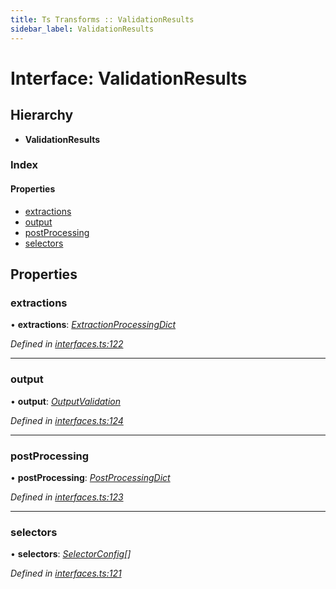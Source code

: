 ```yaml
---
title: Ts Transforms :: ValidationResults
sidebar_label: ValidationResults
---
```


# Interface: ValidationResults

## Hierarchy

* **ValidationResults**

### Index

#### Properties

* [extractions](validationresults.md#extractions)
* [output](validationresults.md#output)
* [postProcessing](validationresults.md#postprocessing)
* [selectors](validationresults.md#selectors)

## Properties

###  extractions

• **extractions**: *[ExtractionProcessingDict](extractionprocessingdict.md)*

*Defined in [interfaces.ts:122](https://github.com/terascope/teraslice/blob/7cdb60b1/packages/ts-transforms/src/interfaces.ts#L122)*

___

###  output

• **output**: *[OutputValidation](outputvalidation.md)*

*Defined in [interfaces.ts:124](https://github.com/terascope/teraslice/blob/7cdb60b1/packages/ts-transforms/src/interfaces.ts#L124)*

___

###  postProcessing

• **postProcessing**: *[PostProcessingDict](postprocessingdict.md)*

*Defined in [interfaces.ts:123](https://github.com/terascope/teraslice/blob/7cdb60b1/packages/ts-transforms/src/interfaces.ts#L123)*

___

###  selectors

• **selectors**: *[SelectorConfig](selectorconfig.md)[]*

*Defined in [interfaces.ts:121](https://github.com/terascope/teraslice/blob/7cdb60b1/packages/ts-transforms/src/interfaces.ts#L121)*
